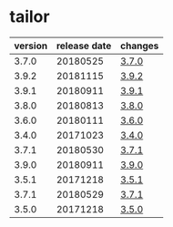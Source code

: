 # tailor	


|version|release date|changes|
|---|---|---|
|3.7.0|20180525|[3.7.0](./3.7.0-20180525.md)|
|3.9.2|20181115|[3.9.2](./3.9.2-20181115.md)|
|3.9.1|20180911|[3.9.1](./3.9.1-20180911.md)|
|3.8.0|20180813|[3.8.0](./3.8.0-20180813.md)|
|3.6.0|20180111|[3.6.0](./3.6.0-20180111.md)|
|3.4.0|20171023|[3.4.0](./3.4.0-20171023.md)|
|3.7.1|20180530|[3.7.1](./3.7.1-20180530.md)|
|3.9.0|20180911|[3.9.0](./3.9.0-20180911.md)|
|3.5.1|20171218|[3.5.1](./3.5.1-20171218.md)|
|3.7.1|20180529|[3.7.1](./3.7.1-20180529.md)|
|3.5.0|20171218|[3.5.0](./3.5.0-20171218.md)|

